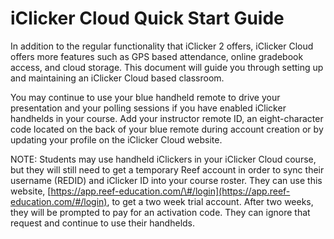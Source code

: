 # iClicker Cloud Quick Start Guide

In addition to the regular functionality that iClicker 2 offers, iClicker Cloud offers more features such as GPS based attendance, online gradebook access, and cloud storage. This document will guide you through setting up and maintaining an iClicker Cloud based classroom.

You may continue to use your blue handheld remote to drive your presentation and your polling sessions if you have enabled iClicker handhelds in your course. Add your instructor remote ID, an eight-character code located on the back of your blue remote during account creation or by updating your profile on the iClicker Cloud website.

NOTE: Students may use handheld iClickers in your iClicker Cloud course, but they will still need to get a temporary Reef account in order to sync their username \(REDID\) and iClicker ID into your course roster. They can use this website, [https://app.reef-education.com/\#/login](https://app.reef-education.com/#/login), to get a two week trial account. After two weeks, they will be prompted to pay for an activation code. They can ignore that request and continue to use their handhelds.

